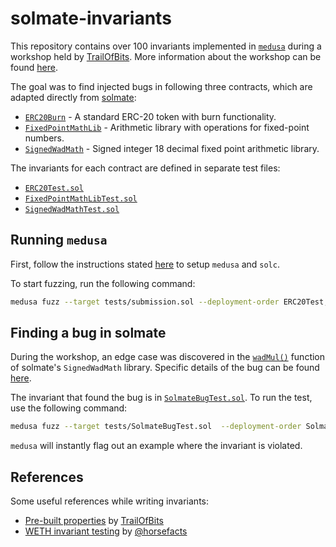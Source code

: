 # solmate-invariants

This repository contains over 100 invariants implemented in [`medusa`](https://github.com/crytic/medusa) during a workshop held by [TrailOfBits](https://www.trailofbits.com/). More information about the workshop can be found [here](/secureum-workshop.md).

The goal was to find injected bugs in following three contracts, which are adapted directly from [solmate](https://github.com/transmissions11/solmate):

- [`ERC20Burn`](/contracts/ERC20Burn.sol) - A standard ERC-20 token with burn functionality.
- [`FixedPointMathLib`](/contracts/FixedPointMathLib.sol) - Arithmetic library with operations for fixed-point numbers.
- [`SignedWadMath`](/contracts/SignedWadMath.sol) - Signed integer 18 decimal fixed point arithmetic library.

The invariants for each contract are defined in separate test files:

- [`ERC20Test.sol`](/tests/ERC20Test.sol)
- [`FixedPointMathLibTest.sol`](/tests/FixedPointMathLibTest.sol)
- [`SignedWadMathTest.sol`](/tests/SignedWadMathTest.sol)

## Running `medusa`

First, follow the instructions stated [here](/secureum-workshop.md#before-starting) to setup `medusa` and `solc`.

To start fuzzing, run the following command:

```bash
medusa fuzz --target tests/submission.sol --deployment-order ERC20Test,FixedPointMathLibTest,SignedWadMathTest
```

## Finding a bug in solmate

During the workshop, an edge case was discovered in the [`wadMul()`](https://github.com/transmissions11/solmate/blob/bfc9c25865a274a7827fea5abf6e4fb64fc64e6c/src/utils/SignedWadMath.sol#L58-L72) function of solmate's `SignedWadMath` library. Specific details of the bug can be found [here](https://github.com/transmissions11/solmate/pull/380).

The invariant that found the bug is in [`SolmateBugTest.sol`](/tests/SolmateBugTest.sol). To run the test, use the following command:

```bash
medusa fuzz --target tests/SolmateBugTest.sol  --deployment-order SolmateBugTest
```

`medusa` will instantly flag out an example where the invariant is violated.

## References

Some useful references while writing invariants:
- [Pre-built properties](https://github.com/crytic/properties) by [TrailOfBits](https://www.trailofbits.com/)
- [WETH invariant testing](https://github.com/horsefacts/weth-invariant-testing/tree/main) by [@horsefacts](https://twitter.com/eth_call)
